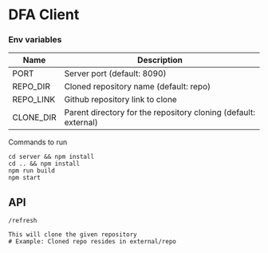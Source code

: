 # DFA Client


### Env variables

Name | Description
--- | ---
PORT | Server port (default: 8090)
REPO_DIR | Cloned repository name (default: repo)
REPO_LINK | Github repository link to clone
CLONE_DIR | Parent directory for the repository cloning (default: external)

Commands to run

```
cd server && npm install
cd .. && npm install
npm run build
npm start
```


## API

```
/refresh

This will clone the given repository
# Example: Cloned repo resides in external/repo
```
